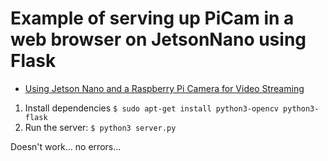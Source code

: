# Example of serving up PiCam in a web browser on JetsonNano using Flask

* [Using Jetson Nano and a Raspberry Pi Camera for Video Streaming](https://maker.pro/nvidia-jetson/tutorial/streaming-real-time-video-from-rpi-camera-to-browser-on-jetson-nano-with-flask)

1. Install dependencies `$ sudo apt-get install python3-opencv python3-flask`
1. Run the server: `$ python3 server.py`

Doesn't work... no errors...